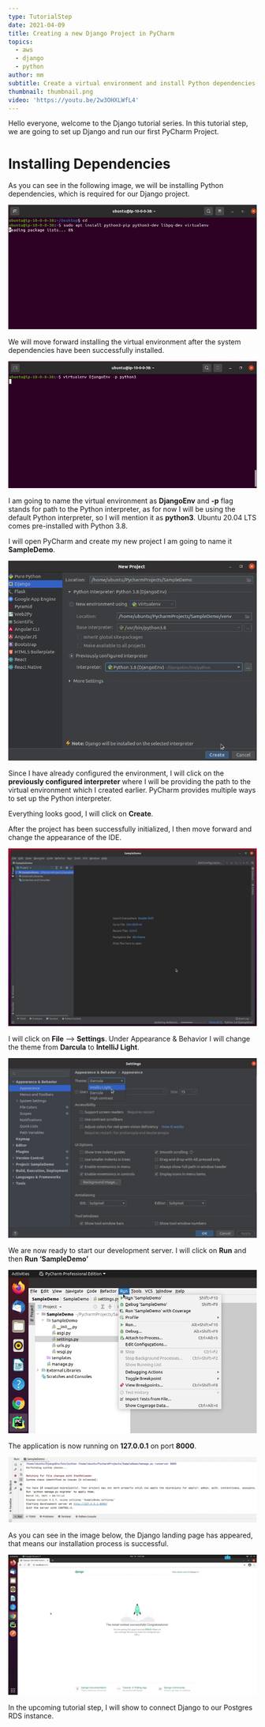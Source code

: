 ```yaml
---
type: TutorialStep
date: 2021-04-09
title: Creating a new Django Project in PyCharm
topics:
  - aws
  - django
  - python
author: mm
subtitle: Create a virtual environment and install Python dependencies.
thumbnail: thumbnail.png
video: 'https://youtu.be/2w3OHXLWfL4'
---
```


Hello everyone, welcome to the Django tutorial series. 
In this tutorial step, we are going to set up Django and run
our first PyCharm Project.


# Installing Dependencies

As you can see in the following image, we will be installing Python dependencies,
which is required for our Django project.

![python_dependencies](steps/step1.png)


We will move forward installing the virtual environment after the system 
dependencies have been successfully installed. 

![python_dependencies_2](steps/step2.png)

I am going to name the virtual environment as **DjangoEnv** and **-p** flag
stands for path to the Python interpreter, as for now I will be using the
default Python interpreter, so I will mention it as **python3**. Ubuntu 20.04 LTS
comes pre-installed with Python 3.8.


I will open PyCharm and create my new project I am going to name it **SampleDemo**.

![python_dependencies_3](steps/step3.png)

Since I have already configured the environment, I will click on the
**previously configured interpreter** where I will be providing the path to
the virtual environment which I created earlier. PyCharm provides multiple 
ways to set up the Python interpreter.

Everything looks good, I will click on **Create**.


After the project has been successfully initialized, I then move forward
and change the appearance of the IDE.

![pycharm_django_project_1](steps/step4.png)


I will click on **File** --> **Settings**. Under Appearance & Behavior I will
change the theme from **Darcula** to **IntelliJ Light**.

![pycharm_django_project_2](steps/step5.png)

We are now ready to start our development server. I will click on **Run** 
and then **Run ‘SampleDemo’**

![pycharm_django_project_3](steps/step6.png)

The application is now running on **127.0.0.1** on port **8000**.

![pycharm_django_project_4](steps/step7.png)


As you can see in the image below, the Django landing page has appeared, that means
our installation process is successful.

![pycharm_django_project_5](steps/step8.png)


In the upcoming tutorial step, I will show to connect Django to our Postgres RDS instance.

